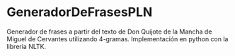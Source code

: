 # GeneradorDeFrasesPLN
Generador de frases a partir del texto de Don Quijote de la Mancha de Miguel de Cervantes
utilizando 4-gramas. Implementación en python con la libreria NLTK.